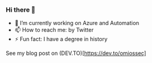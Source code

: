 ### Hi there 👋


- 🔭 I’m currently working on Azure and Automation
- 📫 How to reach me: by Twitter
- ⚡ Fun fact: I have a degree in history

See my blog post on (DEV.TO)[https://dev.to/omiossec]
